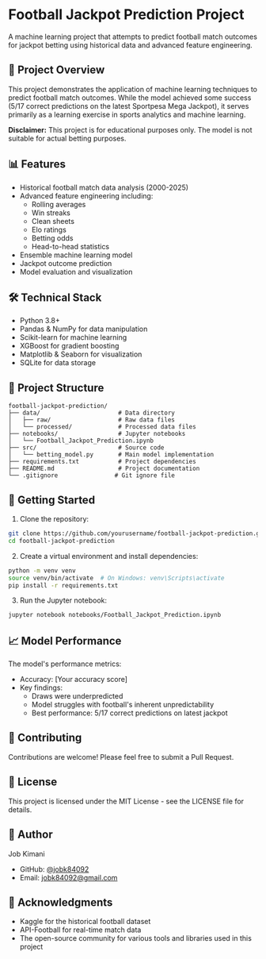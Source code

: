 # Football Jackpot Prediction Project

A machine learning project that attempts to predict football match outcomes for jackpot betting using historical data and advanced feature engineering.

## 🎯 Project Overview

This project demonstrates the application of machine learning techniques to predict football match outcomes. While the model achieved some success (5/17 correct predictions on the latest Sportpesa Mega Jackpot), it serves primarily as a learning exercise in sports analytics and machine learning.

**Disclaimer:** This project is for educational purposes only. The model is not suitable for actual betting purposes.

## 📊 Features

- Historical football match data analysis (2000-2025)
- Advanced feature engineering including:
  - Rolling averages
  - Win streaks
  - Clean sheets
  - Elo ratings
  - Betting odds
  - Head-to-head statistics
- Ensemble machine learning model
- Jackpot outcome prediction
- Model evaluation and visualization

## 🛠️ Technical Stack

- Python 3.8+
- Pandas & NumPy for data manipulation
- Scikit-learn for machine learning
- XGBoost for gradient boosting
- Matplotlib & Seaborn for visualization
- SQLite for data storage

## 📁 Project Structure

```
football-jackpot-prediction/
├── data/                      # Data directory
│   ├── raw/                   # Raw data files
│   └── processed/             # Processed data files
├── notebooks/                 # Jupyter notebooks
│   └── Football_Jackpot_Prediction.ipynb
├── src/                       # Source code
│   └── betting_model.py       # Main model implementation
├── requirements.txt           # Project dependencies
├── README.md                  # Project documentation
└── .gitignore                # Git ignore file
```

## 🚀 Getting Started

1. Clone the repository:
```bash
git clone https://github.com/yourusername/football-jackpot-prediction.git
cd football-jackpot-prediction
```

2. Create a virtual environment and install dependencies:
```bash
python -m venv venv
source venv/bin/activate  # On Windows: venv\Scripts\activate
pip install -r requirements.txt
```

3. Run the Jupyter notebook:
```bash
jupyter notebook notebooks/Football_Jackpot_Prediction.ipynb
```

## 📈 Model Performance

The model's performance metrics:
- Accuracy: [Your accuracy score]
- Key findings:
  - Draws were underpredicted
  - Model struggles with football's inherent unpredictability
  - Best performance: 5/17 correct predictions on latest jackpot

## 🤝 Contributing

Contributions are welcome! Please feel free to submit a Pull Request.

## 📝 License

This project is licensed under the MIT License - see the LICENSE file for details.

## 👤 Author

Job Kimani
- GitHub: [@jobk84092](https://github.com/jobk84092)
- Email: jobk84092@gmail.com

## 🙏 Acknowledgments

- Kaggle for the historical football dataset
- API-Football for real-time match data
- The open-source community for various tools and libraries used in this project 